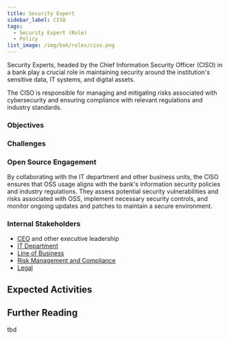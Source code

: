 ```yaml
---
title: Security Expert
sidebar_label: CISO
tags:
  - Security Expert (Role)
  - Policy
list_image: /img/bok/roles/ciso.png
---
```


<BoxOut title="Security Expert / CISO" image="/img/bok/roles/ciso.png">

Security Experts, headed by the Chief Information Security Officer (CISO) in a bank play a crucial role in maintaining security around the institution's sensitive data, IT systems, and digital assets.

The CISO is responsible for managing and mitigating risks associated with cybersecurity and ensuring compliance with relevant regulations and industry standards.

### Objectives

### Challenges

### Open Source Engagement

By collaborating with the IT department and other business units, the CISO ensures that OSS usage aligns with the bank's information security policies and industry regulations. They assess potential security vulnerabilities and risks associated with OSS, implement necessary security controls, and monitor ongoing updates and patches to maintain a secure environment. 

### Internal Stakeholders

- [CEO](CEO) and other executive leadership
- [IT Department](Developer)
- [Line of Business](Line-Of-Business)
- [Risk Management and Compliance](Compliance)
- [Legal](Legal)

</BoxOut>

## Expected Activities

<BokTagList tag="Security Expert (Role)" filter="Activities" />

## Further Reading

tbd
